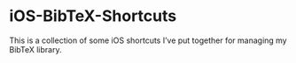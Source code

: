 # iOS-BibTeX-Shortcuts
This is a collection of some iOS shortcuts I’ve put together for managing my BibTeX library.
